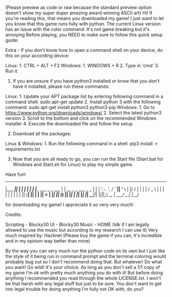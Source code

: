 (Please preview as code or raw because the standard preview option doesn't show my super duper amazing award winning ASCII art)
Hi!
If you're reading this, that means you downloaded my game!
I just want to let you know that this game runs fully with python.
The current Linux version has an issue with the color command.
It's not game breaking but it's annoying
Before playing, you NEED to make sure to follow this quick setup guide:

Extra - If you don't know how to open a command shell on your device, do this on your according device:

Linux:
    1. CTRL + ALT + F2
Windows:
    1. WINDOWS + R
    2. Type in 'cmd'
    3. Run it

1. If you are unsure if you have python3 installed or know that you don't have it installed, please run these commands:

Linux:
    1. Update your APT package list by entering following command in a command shell: sudo apt-get update
    2. Install python 3 with the following command: sudo apt-get install python3 python3-pip
Windows:
    1. Go to https://www.python.org/downloads/windows/
    2. Select the latest python3 version
    3. Scroll to the bottom and click on the recommended Windows installer
    4. Execute the downloaded file and follow the setup

2. Download all the packages:

Linux & Windows:
    1. Run the following command in a shell: pip3 install -r requirements.txt

3. Now that you are all ready to go, you can run the Start file (Start.bat for Windows and Start.sh for Linux) to play my simple game.

Have fun!



 _________  _                        _
|___   ___|| |                      | |
    | |    | |____    ___ _  _ ___  | | __    _   _   ___   _   _
    | |    | '.-. ', / __` || '__ \ | |/ /   | | | | / _ \ | | | |
    | |    | |   | || (__| || |  | ||   <    | |_| || (_) || |_| |
    |_|    |_|   |_| \___,_||_|  |_||_|\_\    \__, | \___/  \__,_|
                                              |___/

for downloading my game!
I appreciate it so very very much!

Credits:

Scripting - Blocky30
UI - Blocky30
Music - HOME (Idk if I am legally allowed to use the music but according to my research I can use it)
Very much inspired by: Hacknet (Please buy the game if you can, it's incredible and in my opinion way better than mine)


By the way you can very much run the python code on its own but I just like the style of it being run in command prompt and the terminal coloring would probably bug out so I don't recommend doing that.
But whatever! Do what you want! Go wild! It's your choice.
As long as you don't sell a 1/1 copy of my game I'm ok with pretty much anything you do with it!
But before doing anything I recommended you read through the whole LICENSE.txt.
I won't be that harsh with any legal stuff but just to be sure. You don't want to get into legal trouble for doing anything I'm fully not OK with, do you?
